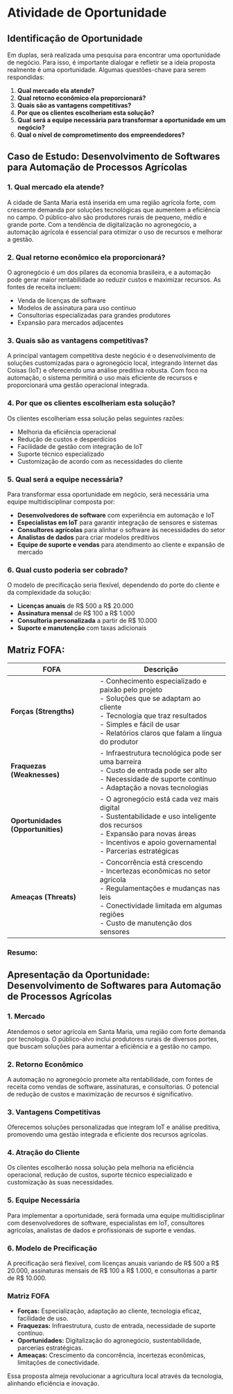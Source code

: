 # Atividade de Oportunidade

## Identificação de Oportunidade

Em duplas, será realizada uma pesquisa para encontrar uma oportunidade de negócio. Para isso, é importante dialogar e refletir se a ideia proposta realmente é uma oportunidade. Algumas questões-chave para serem respondidas:

1. **Qual mercado ela atende?**
2. **Qual retorno econômico ela proporcionará?**
3. **Quais são as vantagens competitivas?**
4. **Por que os clientes escolheriam esta solução?**
5. **Qual será a equipe necessária para transformar a oportunidade em um negócio?**
6. **Qual o nível de comprometimento dos empreendedores?**

## Caso de Estudo: Desenvolvimento de Softwares para Automação de Processos Agrícolas

### 1. Qual mercado ela atende?

A cidade de Santa Maria está inserida em uma região agrícola forte, com crescente demanda por soluções tecnológicas que aumentem a eficiência no campo. O público-alvo são produtores rurais de pequeno, médio e grande porte. Com a tendência de digitalização no agronegócio, a automação agrícola é essencial para otimizar o uso de recursos e melhorar a gestão.

### 2. Qual retorno econômico ela proporcionará?

O agronegócio é um dos pilares da economia brasileira, e a automação pode gerar maior rentabilidade ao reduzir custos e maximizar recursos. As fontes de receita incluem:

- Venda de licenças de software
- Modelos de assinatura para uso contínuo
- Consultorias especializadas para grandes produtores
- Expansão para mercados adjacentes

### 3. Quais são as vantagens competitivas?

A principal vantagem competitiva deste negócio é o desenvolvimento de soluções customizadas para o agronegócio local, integrando Internet das Coisas (IoT) e oferecendo uma análise preditiva robusta. Com foco na automação, o sistema permitirá o uso mais eficiente de recursos e proporcionará uma gestão operacional integrada.

### 4. Por que os clientes escolheriam esta solução?

Os clientes escolheriam essa solução pelas seguintes razões:

- Melhoria da eficiência operacional
- Redução de custos e desperdícios
- Facilidade de gestão com integração de IoT
- Suporte técnico especializado
- Customização de acordo com as necessidades do cliente

### 5. Qual será a equipe necessária?

Para transformar essa oportunidade em negócio, será necessária uma equipe multidisciplinar composta por:

- **Desenvolvedores de software** com experiência em automação e IoT
- **Especialistas em IoT** para garantir integração de sensores e sistemas
- **Consultores agrícolas** para alinhar o software às necessidades do setor
- **Analistas de dados** para criar modelos preditivos
- **Equipe de suporte e vendas** para atendimento ao cliente e expansão de mercado

### 6. Qual custo poderia ser cobrado?

O modelo de precificação seria flexível, dependendo do porte do cliente e da complexidade da solução:

- **Licenças anuais** de R$ 500 a R$ 20.000
- **Assinatura mensal** de R$ 100 a R$ 1.000
- **Consultoria personalizada** a partir de R$ 10.000
- **Suporte e manutenção** com taxas adicionais

## Matriz FOFA:


| **FOFA**           | **Descrição**                                                                                                                                                                                                                                                                                            |
|--------------------|---------------------------------------------------------------------------------------------------------------------------------------------------------------------------------------------------------------------------------------------------------------------------------------------------------|
| **Forças (Strengths)**   | - Conhecimento especializado e paixão pelo projeto<br> - Soluções que se adaptam ao cliente<br> - Tecnologia que traz resultados<br> - Simples e fácil de usar<br> - Relatórios claros que falam a língua do produtor                                           |
| **Fraquezas (Weaknesses)** | - Infraestrutura tecnológica pode ser uma barreira<br> - Custo de entrada pode ser alto<br> - Necessidade de suporte contínuo<br> - Adaptação a novas tecnologias                                                                                           |
| **Oportunidades (Opportunities)** | - O agronegócio está cada vez mais digital<br> - Sustentabilidade e uso inteligente dos recursos<br> - Expansão para novas áreas<br> - Incentivos e apoio governamental<br> - Parcerias estratégicas                                                   |
| **Ameaças (Threats)**       | - Concorrência está crescendo<br> - Incertezas econômicas no setor agrícola<br> - Regulamentações e mudanças nas leis<br> - Conectividade limitada em algumas regiões<br> - Custo de manutenção dos sensores                                               |



### Resumo:

## Apresentação da Oportunidade: Desenvolvimento de Softwares para Automação de Processos Agrícolas

### 1. Mercado
Atendemos o setor agrícola em Santa Maria, uma região com forte demanda por tecnologia. O público-alvo inclui produtores rurais de diversos portes, que buscam soluções para aumentar a eficiência e a gestão no campo.

### 2. Retorno Econômico
A automação no agronegócio promete alta rentabilidade, com fontes de receita como vendas de software, assinaturas, e consultorias. O potencial de redução de custos e maximização de recursos é significativo.

### 3. Vantagens Competitivas
Oferecemos soluções personalizadas que integram IoT e análise preditiva, promovendo uma gestão integrada e eficiente dos recursos agrícolas.

### 4. Atração do Cliente
Os clientes escolherão nossa solução pela melhoria na eficiência operacional, redução de custos, suporte técnico especializado e customização às suas necessidades.

### 5. Equipe Necessária
Para implementar a oportunidade, será formada uma equipe multidisciplinar com desenvolvedores de software, especialistas em IoT, consultores agrícolas, analistas de dados e profissionais de suporte e vendas.

### 6. Modelo de Precificação
A precificação será flexível, com licenças anuais variando de R$ 500 a R$ 20.000, assinaturas mensais de R$ 100 a R$ 1.000, e consultorias a partir de R$ 10.000.

### Matriz FOFA

- **Forças:** Especialização, adaptação ao cliente, tecnologia eficaz, facilidade de uso.
- **Fraquezas:** Infraestrutura, custo de entrada, necessidade de suporte contínuo.
- **Oportunidades:** Digitalização do agronegócio, sustentabilidade, parcerias estratégicas.
- **Ameaças:** Crescimento da concorrência, incertezas econômicas, limitações de conectividade.

Essa proposta almeja revolucionar a agricultura local através da tecnologia, alinhando eficiência e inovação.

